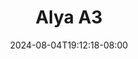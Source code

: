 --- 
title: "Alya A3"
description: "streaming   Alya A3 telegram    "
date: 2024-08-04T19:12:18-08:00
file_code: "mtsk7tcwfoq1"
draft: false
cover: "n95rs0onpuomhmy9.jpg"
tags: ["Alya", "bokep-indo", "bokep-viral", "bokep-ig"]
length: 153
fld_id: "1483387"
foldername: "Alya"
categories: ["Alya"]
views: 0
---